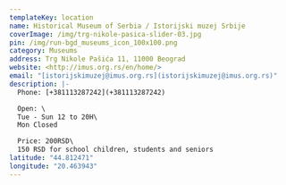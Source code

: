 ```yaml
---
templateKey: location
name: Historical Museum of Serbia / Istorijski muzej Srbije
coverImage: /img/trg-nikole-pasica-slider-03.jpg
pin: /img/run-bgd_museums_icon_100x100.png
category: Museums
address: Trg Nikole Pašića 11, 11000 Beograd
website: <http://imus.org.rs/en/home/>
email: "[istorijskimuzej@imus.org.rs](istorijskimuzej@imus.org.rs)"
description: |-
  Phone: [+381113287242](+381113287242)

  Open: \
  Tue - Sun 12 to 20H\
  Mon Closed

  Price: 200RSD\
  150 RSD for school children, students and seniors
latitude: "44.812471"
longitude: "20.463943"
---
```

